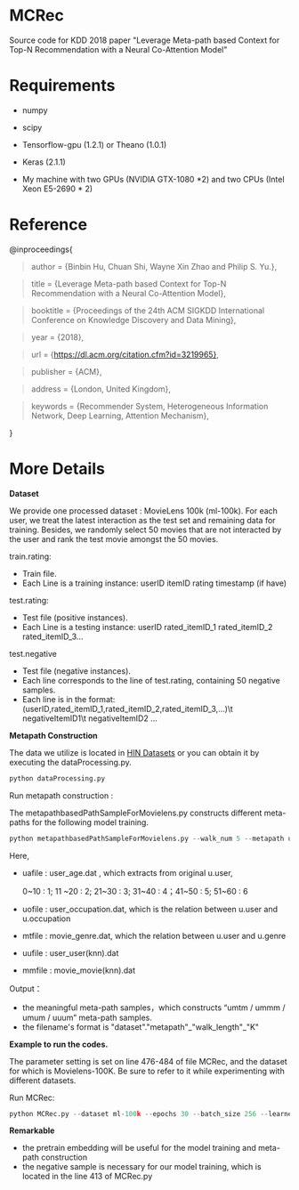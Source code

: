 # MCRec
Source code for KDD 2018 paper "Leverage Meta-path based Context for Top-N Recommendation with a Neural Co-Attention Model"

# Requirements

* numpy

* scipy

* Tensorflow-gpu (1.2.1) or Theano (1.0.1)

* Keras (2.1.1)

* My machine with two GPUs (NVIDIA GTX-1080 *2) and two CPUs (Intel Xeon E5-2690 * 2)

# Reference

@inproceedings{

> author = {Binbin Hu, Chuan Shi, Wayne Xin Zhao and Philip S. Yu.},

> title = {Leverage Meta-path based Context for Top-N Recommendation with a Neural Co-Attention Model},

> booktitle = {Proceedings of the 24th ACM SIGKDD International Conference on Knowledge Discovery and Data Mining},

> year = {2018},

> url = {https://dl.acm.org/citation.cfm?id=3219965},

> publisher = {ACM},

> address = {London, United Kingdom},

> keywords = {Recommender System, Heterogeneous Information Network, Deep Learning, Attention Mechanism},

}

# More Details

**Dataset**

We provide one processed dataset : MovieLens 100k (ml-100k). For each user, we treat the latest interaction as the test set and remaining data for training. Besides, we randomly select 50 movies that are not interacted by the user and rank the test movie amongst the 50 movies.

train.rating:

- Train file.
- Each Line is a training instance: userID itemID rating timestamp (if have)

test.rating:

- Test file (positive instances).
- Each Line is a testing instance: userID rated_itemID_1 rated_itemID_2 rated_itemID_3...

test.negative

- Test file (negative instances).
- Each line corresponds to the line of test.rating, containing 50 negative samples.
- Each line is in the format: (userID,rated_itemID_1,rated_itemID_2,rated_itemID_3,...)\t negativeItemID1\t negativeItemID2 ...

**Metapath Construction**

The data we utilize is located in [HIN Datasets](https://github.com/librahu/HIN-Datasets-for-Recommendation-and-Network-Embedding/tree/master/Movielens) or you can obtain it by executing the dataProcessing.py.

```python
python dataProcessing.py
```

Run metapath construction : 

The metapathbasedPathSampleForMovielens.py constructs different meta-paths for the following model training.  

```python
python metapathbasedPathSampleForMovielens.py --walk_num 5 --metapath umtm
```

Here,  

- uafile :  user_age.dat , which extracts from original u.user, 

  	0~10 : 1;  11 ~20 : 2;  21~30 : 3; 31~40 : 4；41~50 : 5; 51~60 : 6

- uofile :  user_occupation.dat, which is the relation between u.user and u.occupation

- mtfile :  movie_genre.dat, which the relation between u.user and u.genre 

- uufile :  user_user(knn).dat

- mmfile : movie_movie(knn).dat

Output：

- the meaningful meta-path samples，which constructs “umtm / ummm / umum / uuum”  meta-path samples. 
- the filename's format is "dataset"."metapath"_"walk_length"\_"K"

**Example to run the codes.**

The parameter setting is set on line 476-484 of file MCRec, and the dataset for which is Movielens-100K.  Be sure to refer to it while experimenting with different datasets.

Run MCRec:

```python
python MCRec.py --dataset ml-100k --epochs 30 --batch_size 256 --learner adam --lr 0.001 --latent_dim 128 --latent_layer_dim [512, 256, 128, 64] --num_neg 4
```

**Remarkable** 

- the pretrain embedding will be useful for the model training and meta-path construction
- the negative sample is necessary for our model training, which is located in the line 413 of MCRec.py

